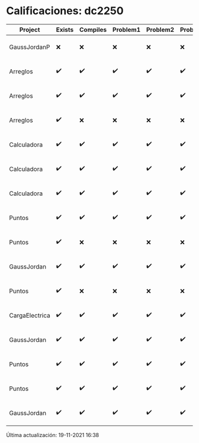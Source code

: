 # Calificaciones: dc2250
|Project|Exists|Compiles|Problem1|Problem2|Problem3|Extra|CommitHash|CommitDate|CheckDate|Comments|DueDate|Grade|
|-|-|-|-|-|-|-|-|-|-|-|-|-|
|GaussJordanP|❌|❌|❌|❌|❌|❌|NA|NA|19-11-2021 16:38:25|No se encontró el archivo en PracticasComputacionI/GaussJordanP/GaussJordanP.py|19-11-2021 21:00:00|5.0|
|Arreglos|✔️|✔️|✔️|✔️|✔️|✔️|c9b283d40f435f805ef97940f125e8000cf3a3e2|28-09-2021 21:12:07|28-09-2021 22:04:11|nan|24-09-2021 21:00:00|8.0|
|Arreglos|✔️|✔️|✔️|✔️|✔️|✔️|413ac53747cc1b188a12d5e513d6734badf2b86d|23-09-2021 23:06:57|23-09-2021 23:27:44|nan|24-09-2021 21:00:00|10.0|
|Arreglos|✔️|❌|❌|❌|❌|❌|adc837d67c797b75868b7bd18d843f7a0d3ce176|22-09-2021 18:55:23|22-09-2021 19:34:03|Tu código no compila|24-09-2021 21:00:00|5.0|
|Calculadora|✔️|✔️|✔️|✔️|✔️|❌|ba6b1b5497ace7dc1a7164e64fb9eed163cf2cd3|22-09-2021 18:27:52|22-09-2021 19:33:21|No sale con código diferente de cero con división entre cero|17-09-2021 21:00:00|8.0|
|Calculadora|✔️|✔️|✔️|✔️|✔️|❌|76ad488f4e3d1a5a08306c9adb281b9199341cb4|21-09-2021 22:41:02|21-09-2021 23:20:28|No sale con código diferente de cero con división entre cero|17-09-2021 21:00:00|8.0|
|Calculadora|✔️|✔️|✔️|✔️|✔️|❌|e1e020f83517186b70cf01f0e772f50ecdfce1a5|17-09-2021 13:02:37|17-09-2021 13:11:45|No sale con código diferente de cero con división entre cero|17-09-2021 21:00:00|10.0|
|Puntos|✔️|✔️|✔️|✔️|✔️|✔️|cf43ccccc7796b6dff9efa8ad58168f3e248ae86|15-10-2021 22:14:20|15-10-2021 23:50:08|nan|15-10-2021 21:00:00|10.0|
|Puntos|✔️|❌|❌|❌|❌|❌|b3277d37cb6033c2001868d8e59f73d30bc2c92b|15-10-2021 18:13:30|15-10-2021 18:29:24|Tu código no compila|15-10-2021 21:00:00|5.0|
|GaussJordan|✔️|✔️|✔️|✔️|✔️|✔️|cb635584523b296bfca70e8aabec2b5cdd525beb|14-10-2021 22:53:46|14-10-2021 23:30:21|nan|01-10-2021 21:00:00|5.0|
|Puntos|✔️|❌|❌|❌|❌|❌|cb635584523b296bfca70e8aabec2b5cdd525beb|14-10-2021 22:53:46|14-10-2021 23:31:43|Tu código no compila|15-10-2021 21:00:00|5.0|
|CargaElectrica|✔️|✔️|✔️|✔️|✔️|✔️|e4db8ffdc5534011c21b0782962de79148613d3a|08-11-2021 18:21:23|08-11-2021 21:11:44|¡Excelente trabajo!|08-11-2021 21:00:00|10.0|
|GaussJordan|✔️|✔️|✔️|✔️|✔️|✔️|72c03dff5e47db4df07f3882e78dadb607c8745d|06-11-2021 22:03:13|08-11-2021 21:09:34|¡Excelente trabajo!|01-10-2021 21:00:00|5.0|
|Puntos|✔️|✔️|✔️|✔️|✔️|✔️|72c03dff5e47db4df07f3882e78dadb607c8745d|06-11-2021 22:03:13|08-11-2021 21:10:55|¡Excelente trabajo!|15-10-2021 21:00:00|5.0|
|Puntos|✔️|✔️|✔️|✔️|✔️|✔️|89ecc666c59977adf89fdd28abe382748fc767c9|05-11-2021 22:43:33|06-11-2021 02:07:43|¡Excelente trabajo!|15-10-2021 21:00:00|5.0|
|GaussJordan|✔️|✔️|✔️|✔️|✔️|✔️|86ae772e23f78a331bcbde8f9dd7582e8d5d89ae|01-10-2021 14:53:49|01-10-2021 14:57:46|nan|01-10-2021 21:00:00|10.0|

Última actualización: 19-11-2021 16:38
